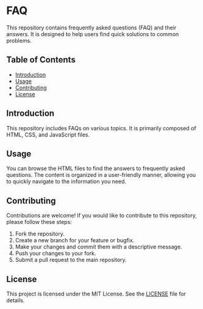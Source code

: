 # FAQ

This repository contains frequently asked questions (FAQ) and their answers. It is designed to help users find quick solutions to common problems.

## Table of Contents

- [Introduction](#introduction)
- [Usage](#usage)
- [Contributing](#contributing)
- [License](#license)

## Introduction

This repository includes FAQs on various topics. It is primarily composed of HTML, CSS, and JavaScript files.

## Usage

You can browse the HTML files to find the answers to frequently asked questions. The content is organized in a user-friendly manner, allowing you to quickly navigate to the information you need.

## Contributing

Contributions are welcome! If you would like to contribute to this repository, please follow these steps:

1. Fork the repository.
2. Create a new branch for your feature or bugfix.
3. Make your changes and commit them with a descriptive message.
4. Push your changes to your fork.
5. Submit a pull request to the main repository.

## License

This project is licensed under the MIT License. See the [LICENSE](LICENSE) file for details.
